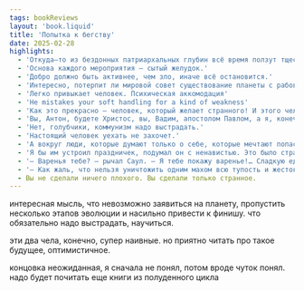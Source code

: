 ```yaml
---
tags: bookReviews
layout: 'book.liquid'
title: 'Попытка к бегству'
date: 2025-02-28
highlights:
  - 'Откуда–то из бездонных патриархальных глубин всё время ползут тщеславие, самолюбие, уязвлённая гордость. И почему–то всегда есть что скрывать. И есть чего стесняться.'
  - 'Основа каждого мероприятия — сытый желудок.'
  - 'Добро должно быть активнее, чем зло, иначе всё остановится.'
  - 'Интересно, потерпит ли мировой совет существование планеты с рабовладельческим строем?'
  - 'Легко привыкает человек. Психическая аккомодация'
  - 'He mistakes your soft handling for a kind of weakness'
  - 'Как это прекрасно — человек, который желает странного! И этого человека, конечно, боятся'
  - 'Вы, Антон, будете Христос, вы, Вадим, апостолом Павлом, а я, конечно, Фомой. И мы станем проповедовать социализм и даже, может быть, сотворим несколько чудес. Что–нибудь вроде нуль–транспортировки. Местные фарисеи посадят нас на кол, а люди, которых мы хотели спасти, будут с гиком кидать в нас калом…'
  - 'Нет, голубчики, коммунизм надо выстрадать.'
  - 'Настоящий человек уехать не захочет.'
  - 'А вокруг люди, которые думают только о себе, которые мечтают попасть пальцем именно в ту дырку, которая приведёт машину в движение, и тогда их, радостных и ликующих, запрягут в сани и погонят по снегу навстречу свободе, босиком, через заснеженные холмы, под седалище Великого и могучего…'
  - 'Я бы им устроил праздничек, подумал он с ненавистью. Это было странное чувство — ненависть. Он никогда раньше не испытывал ненависти к людям.'
  - '— Варенья тебе? — рычал Саул. — Я тебе покажу варенье!… Сладкую еду… труполюбы…'
  - '— Как жаль, что нельзя уничтожить одним махом всю тупость и жестокость, не уничтожив при этом человека…'
  - Вы не сделали ничего плохого. Вы сделали только странное.
---
```


интересная мысль, что невозможно заявиться на планету, пропустить несколько этапов эволюции и насильно привести к финишу. что обязательно надо выстрадать, научиться.

эти два чела, конечно, супер наивные. но приятно читать про такое будущее, оптимистичное.

концовка неожиданная, я сначала не понял, потом вроде чуток понял. надо будет почитать еще книги из полуденного цикла
